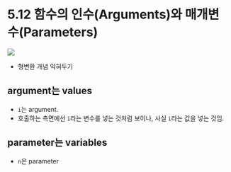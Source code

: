 # 5.12 함수의 인수(Arguments)와 매개변수(Parameters)

<img src="https://github.com/uber9ma/following_C/blob/master/images/chapter5/oper27.png?raw=true">

* 형변환 개념 익혀두기

## argument는 values
- `i`는 argument.
-  호출하는 측면에선 `i`라는 변수를 넣는 것처럼 보이나, 사실 `i`라는 값을 넣는 것임.

## parameter는 variables
- `n`은 parameter
     